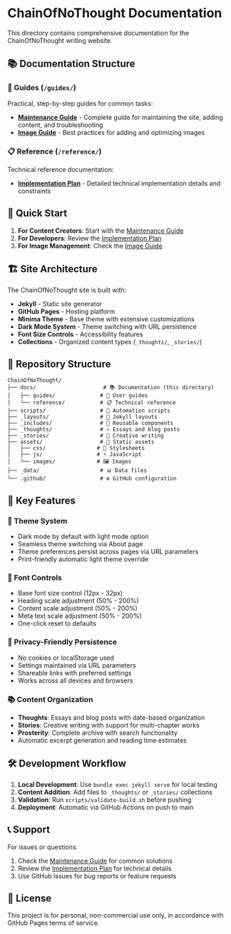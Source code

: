 # ChainOfNoThought Documentation

This directory contains comprehensive documentation for the ChainOfNoThought writing website.

## 📚 Documentation Structure

### 📖 Guides (`/guides/`)
Practical, step-by-step guides for common tasks:

- **[Maintenance Guide](guides/maintenance_guide.md)** - Complete guide for maintaining the site, adding content, and troubleshooting
- **[Image Guide](guides/IMAGE_GUIDE.md)** - Best practices for adding and optimizing images

### 📋 Reference (`/reference/`)
Technical reference documentation:

- **[Implementation Plan](reference/implementation_plan.md)** - Detailed technical implementation details and constraints

## 🚀 Quick Start

1. **For Content Creators**: Start with the [Maintenance Guide](guides/maintenance_guide.md)
2. **For Developers**: Review the [Implementation Plan](reference/implementation_plan.md)
3. **For Image Management**: Check the [Image Guide](guides/IMAGE_GUIDE.md)

## 🏗️ Site Architecture

The ChainOfNoThought site is built with:

- **Jekyll** - Static site generator
- **GitHub Pages** - Hosting platform
- **Minima Theme** - Base theme with extensive customizations
- **Dark Mode System** - Theme switching with URL persistence
- **Font Size Controls** - Accessibility features
- **Collections** - Organized content types (`_thoughts/`, `_stories/`)

## 📁 Repository Structure

```
ChainOfNoThought/
├── docs/                     # 📚 Documentation (this directory)
│   ├── guides/              # 📖 User guides
│   └── reference/           # 📋 Technical reference
├── scripts/                 # 🔧 Automation scripts
├── _layouts/                # 🎨 Jekyll layouts
├── _includes/               # 🧩 Reusable components
├── _thoughts/               # ✍️ Essays and blog posts
├── _stories/                # 📖 Creative writing
├── assets/                  # 🎯 Static assets
│   ├── css/                # 🎨 Stylesheets
│   ├── js/                 # ⚡ JavaScript
│   └── images/             # 🖼️ Images
├── _data/                   # 📊 Data files
└── .github/                 # ⚙️ GitHub configuration
```

## 🎯 Key Features

### 🌙 Theme System
- Dark mode by default with light mode option
- Seamless theme switching via About page
- Theme preferences persist across pages via URL parameters
- Print-friendly automatic light theme override

### 📝 Font Controls
- Base font size control (12px - 32px)
- Heading scale adjustment (50% - 200%)
- Content scale adjustment (50% - 200%)
- Meta text scale adjustment (50% - 200%)
- One-click reset to defaults

### 🔗 Privacy-Friendly Persistence
- No cookies or localStorage used
- Settings maintained via URL parameters
- Shareable links with preferred settings
- Works across all devices and browsers

### 📚 Content Organization
- **Thoughts**: Essays and blog posts with date-based organization
- **Stories**: Creative writing with support for multi-chapter works
- **Prosterity**: Complete archive with search functionality
- Automatic excerpt generation and reading time estimates

## 🛠️ Development Workflow

1. **Local Development**: Use `bundle exec jekyll serve` for local testing
2. **Content Addition**: Add files to `_thoughts/` or `_stories/` collections
3. **Validation**: Run `scripts/validate-build.sh` before pushing
4. **Deployment**: Automatic via GitHub Actions on push to main

## 📞 Support

For issues or questions:

1. Check the [Maintenance Guide](guides/maintenance_guide.md) for common solutions
2. Review the [Implementation Plan](reference/implementation_plan.md) for technical details
3. Use GitHub Issues for bug reports or feature requests

## 📄 License

This project is for personal, non-commercial use only, in accordance with GitHub Pages terms of service. 